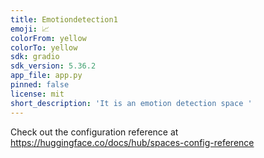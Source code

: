 ```yaml
---
title: Emotiondetection1
emoji: 📈
colorFrom: yellow
colorTo: yellow
sdk: gradio
sdk_version: 5.36.2
app_file: app.py
pinned: false
license: mit
short_description: 'It is an emotion detection space '
---
```


Check out the configuration reference at https://huggingface.co/docs/hub/spaces-config-reference
